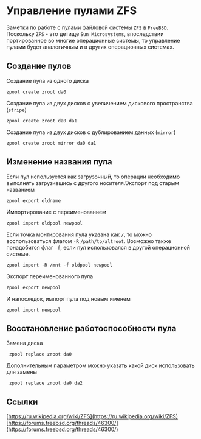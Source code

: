# Управление пулами ZFS

Заметки по работе с пулами файловой системы `ZFS` в `FreeBSD`. Поскольку `ZFS` - это детище `Sun Microsystems`, впоследствии портированное во многие операционные системы, то управление пулами будет аналогичным и в других операционных системах.

## Создание пулов

Создание пула из одного диска

```text
zpool create zroot da0
```

Создание пула из двух дисков с увеличением дискового пространства \(`stripe`\)

```text
zpool create zroot da0 da1
```

Создание пула из двух дисков с дублированием данных \(`mirror`\)

```text
zpool create zroot mirror da0 da1
```

## Изменение названия пула

Если пул используется как загрузочный, то операции необходимо выполнять загрузившись с другого носителя.Экспорт под старым названием

```text
zpool export oldname
```

Импортирование с переименованием

```text
zpool import oldpool newpool
```

Если точка монтирования пула указана как `/`, то можно воспользоваться флагом `-R` `/path/to/altroot`. Возможно также понадобится флаг `-f`, если пул использовался в другой операционной системе.

```text
zpool import -R /mnt -f oldpool newpool
```

Экспорт переименованного пула

```text
zpool export newpool
```

И напоследок, импорт пула под новым именем

```text
zpool import newpool
```

## Восстановление работоспособности пула

Замена диска

```text
 zpool replace zroot da0
```

Дополнительным параметром можно указать какой диск использовать для замены

```text
 zpool replace zroot da0 da2
```

## Ссылки

[https://ru.wikipedia.org/wiki/ZFS](https://ru.wikipedia.org/wiki/ZFS)  
[https://forums.freebsd.org/threads/46300/](https://forums.freebsd.org/threads/46300/)

